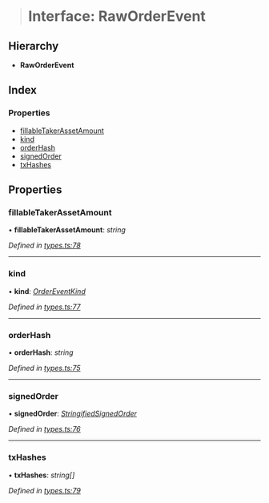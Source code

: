 > # Interface: RawOrderEvent

## Hierarchy

* **RawOrderEvent**

## Index

### Properties

* [fillableTakerAssetAmount](_types_.raworderevent.md#fillabletakerassetamount)
* [kind](_types_.raworderevent.md#kind)
* [orderHash](_types_.raworderevent.md#orderhash)
* [signedOrder](_types_.raworderevent.md#signedorder)
* [txHashes](_types_.raworderevent.md#txhashes)

## Properties

###  fillableTakerAssetAmount

• **fillableTakerAssetAmount**: *string*

*Defined in [types.ts:78](https://github.com/0xProject/0x-mesh/blob/9ff2bf1/rpc/clients/typescript/src/types.ts#L78)*

___

###  kind

• **kind**: *[OrderEventKind](../enums/_types_.ordereventkind.md)*

*Defined in [types.ts:77](https://github.com/0xProject/0x-mesh/blob/9ff2bf1/rpc/clients/typescript/src/types.ts#L77)*

___

###  orderHash

• **orderHash**: *string*

*Defined in [types.ts:75](https://github.com/0xProject/0x-mesh/blob/9ff2bf1/rpc/clients/typescript/src/types.ts#L75)*

___

###  signedOrder

• **signedOrder**: *[StringifiedSignedOrder](_types_.stringifiedsignedorder.md)*

*Defined in [types.ts:76](https://github.com/0xProject/0x-mesh/blob/9ff2bf1/rpc/clients/typescript/src/types.ts#L76)*

___

###  txHashes

• **txHashes**: *string[]*

*Defined in [types.ts:79](https://github.com/0xProject/0x-mesh/blob/9ff2bf1/rpc/clients/typescript/src/types.ts#L79)*